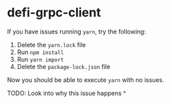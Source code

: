 # defi-grpc-client

If you have issues running `yarn`, try the following:
1) Delete the `yarn.lock` file
1) Run `npm install`
1) Run `yarn import`
1) Delete the `package-lock.json` file

Now you should be able to execute `yarn` with no issues.

TODO: Look into why this issue happens ^